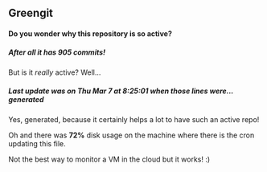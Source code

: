 ## Greengit

#### Do you wonder why this repository is so active?

##### After all it has 905 commits!

But is it *really* active? Well...

##### Last update was on Thu Mar 7 at 8:25:01 when those lines were... generated

Yes, generated, because it certainly helps a lot to have such an active repo!

Oh and there was **72%** disk usage on the machine
where there is the cron updating this file.

Not the best way to monitor a VM in the cloud but it works! :)
